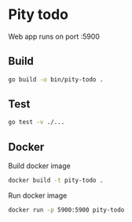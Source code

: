 # Pity todo

Web app runs on port :5900

## Build

```bash
go build -o bin/pity-todo .
```

## Test

```bash
go test -v ./...
```

## Docker

Build docker image

```bash
docker build -t pity-todo .
```

Run docker image

```bash
docker run -p 5900:5900 pity-todo
```

